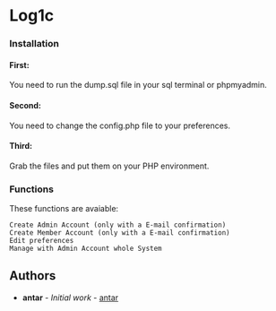 # Log1c

### Installation

#### First: 

You need to run the dump.sql file in your sql terminal or phpmyadmin.

#### Second:

You need to change the config.php file to your preferences.

#### Third:

Grab the files and put them on your PHP environment.

### Functions

These functions are avaiable:

```
Create Admin Account (only with a E-mail confirmation)
Create Member Account (only with a E-mail confirmation)
Edit preferences
Manage with Admin Account whole System
```

## Authors

* **antar** - *Initial work* - [antar](https://github.com/antar)
